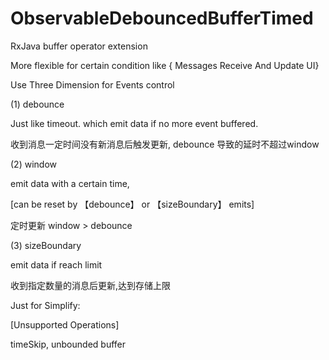 # ObservableDebouncedBufferTimed

RxJava buffer operator extension

More flexible for certain condition like { Messages Receive And Update UI}

Use Three Dimension for Events control

(1) debounce

Just like timeout. which emit data if no more event buffered.

收到消息一定时间没有新消息后触发更新, debounce 导致的延时不超过window

(2) window

emit data with a certain time,

[can be reset by 【debounce】 or 【sizeBoundary】 emits]

定时更新  window > debounce

(3) sizeBoundary

emit data if reach limit

收到指定数量的消息后更新,达到存储上限

Just for Simplify:

[Unsupported Operations]

timeSkip, unbounded buffer